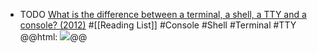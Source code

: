 - TODO [What is the difference between a terminal, a shell, a TTY and a console? (2012)](https://news.ycombinator.com/item?id=38984096) #[[Reading List]] #Console #Shell #Terminal #TTY
  @@html: <img src="https://i.stack.imgur.com/muYsK.jpg" class="article-cover" />@@
